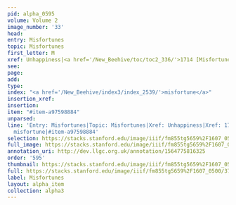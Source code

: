 ```yaml
---
pid: alpha_0595
volume: Volume 2
image_number: '33'
head: 
entry: Misfortunes
topic: Misfortunes
first_letter: M
xref: Unhappiness|<a href='/New_Beehive/toc/toc2_336/'>1714 [Misfortune]</a>
see: 
page: 
add: 
type: 
index: "<a href='/New_Beehive/index3/index_2539/'>misfortune</a>"
insertion_xref: 
insertion: 
item: "#item-a97598884"
unparsed: 
line: 'Entry: Misfortunes|Topic: Misfortunes|Xref: Unhappiness|Xref: 1714 [Misfortune]|Index:
  misfortune|#item-a97598884'
selection: https://stacks.stanford.edu/image/iiif/fm855tg5659%2F1607_0500/378,1802,3020,508/full/0/default.jpg
full_image: https://stacks.stanford.edu/image/iiif/fm855tg5659%2F1607_0500/full/full/0/default.jpg
annotation_uri: http://dev.llgc.org.uk/annotation/1564775816325
order: '595'
thumbnail: https://stacks.stanford.edu/image/iiif/fm855tg5659%2F1607_0500/378,1802,600,180/250,/0/default.jpg
full: https://stacks.stanford.edu/image/iiif/fm855tg5659%2F1607_0500/378,1802,3020,508/full/0/default.jpg
label: Misfortunes
layout: alpha_item
collection: alpha3
---
```

